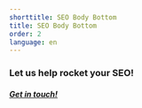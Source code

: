 ```yaml
---
shorttitle: SEO Body Bottom
title: SEO Body Bottom
order: 2
language: en
---
```

### Let us help rocket your SEO!

##### [Get in touch!](/contact/)